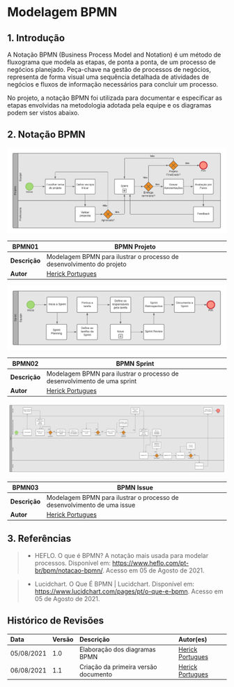 # Modelagem BPMN

## 1. Introdução

A Notação BPMN (Business Process Model and Notation) é um método de fluxograma que modela as etapas, de ponta a ponta, de um processo de negócios planejado. Peça-chave na gestão de processos de negócios, representa de forma visual uma sequência detalhada de atividades de negócios e fluxos de informação necessários para concluir um processo.

No projeto, a notação BPMN foi utilizada para documentar e especificar as etapas envolvidas na metodologia adotada pela equipe e os diagramas podem ser vistos abaixo.

## 2. Notação BPMN

[![BPMN01](../../assets/img/seminario1/bpmn/BPMN01.png)](../../assets/img/seminario1/bpmn/BPMN01.png)

| **BPMN01**    | **BPMN Projeto**                                   |
|---------------|---------------------------------------------------|
| **Descrição** | Modelagem BPMN para ilustrar o processo de desenvolvimento do projeto |
| **Autor**     | [Herick Portugues](https://github.com/herickport) |

[![BPMN02](../../assets/img/seminario1/bpmn/BPMN02.png)](../../assets/img/seminario1/bpmn/BPMN02.png)

| **BPMN02**    | **BPMN Sprint**                                   |
|---------------|---------------------------------------------------|
| **Descrição** | Modelagem BPMN para ilustrar o processo de desenvolvimento de uma sprint |
| **Autor**     | [Herick Portugues](https://github.com/herickport) |

[![BPMN03](../../assets/img/seminario1/bpmn/BPMN03.png)](../../assets/img/seminario1/bpmn/BPMN03.png)

| **BPMN03**    | **BPMN Issue**                                   |
|---------------|---------------------------------------------------|
| **Descrição** | Modelagem BPMN para ilustrar o processo de desenvolvimento de uma issue |
| **Autor**     | [Herick Portugues](https://github.com/herickport) |

## 3. Referências

> - HEFLO. O que é BPMN? A notação mais usada para modelar processos. Disponível em: https://www.heflo.com/pt-br/bpm/notacao-bpmn/. Acesso em 05 de Agosto de 2021.

> - Lucidchart. O Que É BPMN | Lucidchart. Disponível em: https://www.lucidchart.com/pages/pt/o-que-e-bpmn. Acesso em 05 de Agosto de 2021.

## Histórico de Revisões

|    Data    | Versão | Descrição |         Autor(es)          |
| :--------- | :----- | :-------- | :------------------------- |
| 05/08/2021 |  1.0   | Elaboração dos diagramas BPMN        | [Herick Portugues](https://github.com/herickport) |
| 06/08/2021 |  1.1   | Criação da primeira versão documento | [Herick Portugues](https://github.com/herickport) |